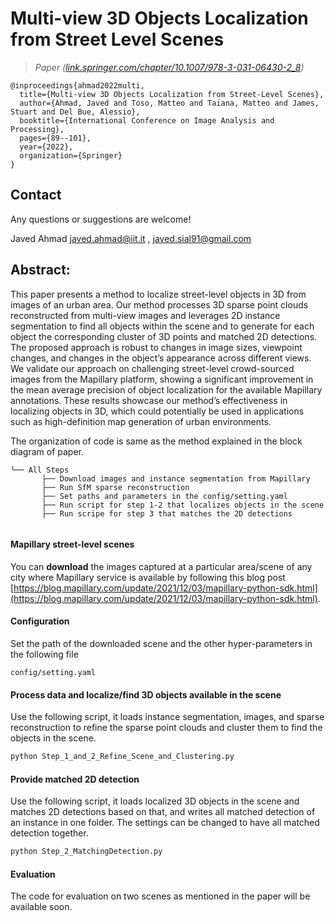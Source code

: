 # Multi-view 3D Objects Localization from Street Level Scenes
  
> *Paper ([link.springer.com/chapter/10.1007/978-3-031-06430-2_8](https://link.springer.com/chapter/10.1007/978-3-031-06430-2_8))*

    @inproceedings{ahmad2022multi,
      title={Multi-view 3D Objects Localization from Street-Level Scenes},
      author={Ahmad, Javed and Toso, Matteo and Taiana, Matteo and James, Stuart and Del Bue, Alessio},
      booktitle={International Conference on Image Analysis and Processing},
      pages={89--101},
      year={2022},
      organization={Springer}
    }

## Contact
Any questions or suggestions are welcome! 

Javed Ahmad 
[javed.ahmad@iit.it](mailto:javed.ahmad@iit.it) , 
[javed.sial91@gmail.com](mailto:javed.sial91@gmail.com)

## Abstract:
This paper presents a method to localize street-level objects
in 3D from images of an urban area. Our method processes 3D sparse
point clouds reconstructed from multi-view images and leverages 2D
instance segmentation to find all objects within the scene and to generate
for each object the corresponding cluster of 3D points and matched
2D detections. The proposed approach is robust to changes in image
sizes, viewpoint changes, and changes in the object’s appearance across
different views. We validate our approach on challenging street-level
crowd-sourced images from the Mapillary platform, showing a significant
improvement in the mean average precision of object localization for the
available Mapillary annotations. These results showcase our method’s
effectiveness in localizing objects in 3D, which could potentially be used
in applications such as high-definition map generation of urban environments.


The organization of code is same as the method explained in the block diagram of paper.
```       
└── All Steps
       ├── Download images and instance segmentation from Mapillary
       ├── Run SfM sparse reconstruction
       ├── Set paths and parameters in the config/setting.yaml
       ├── Run script for step 1-2 that localizes objects in the scene
       ├── Run scripe for step 3 that matches the 2D detections
       
```

#### Mapillary street-level scenes

You can **download** the images captured at a particular area/scene of any city where Mapillary service is available by following this blog post [https://blog.mapillary.com/update/2021/12/03/mapillary-python-sdk.html](https://blog.mapillary.com/update/2021/12/03/mapillary-python-sdk.html).
#### Configuration
Set the path of the downloaded scene and the other hyper-parameters in the following file

```config/setting.yaml```

#### Process data and localize/find 3D objects available in the scene 
Use the following script, it loads instance segmentation, images, and sparse reconstruction to refine the sparse point clouds and cluster them to find the objects in the scene.
```bash
python Step_1_and_2_Refine_Scene_and_Clustering.py
```
#### Provide matched 2D detection
Use the following script, it loads localized 3D objects in the scene and matches 2D detections based on that, and writes all matched detection of an instance in one folder. The settings can be changed to have all matched detection together.

```bash
python Step_2_MatchingDetection.py
```

#### Evaluation
The code for evaluation on two scenes as mentioned in the paper will be available soon. 
